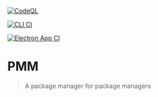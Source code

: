 [![CodeQL][codeql-badge]][codeql-link]

[codeql-badge]: https://github.com/Charlie-Sumorok/PMM/actions/workflows/codeql-analysis.yml/badge.svg
[codeql-link]: https://github.com/Charlie-Sumorok/PMM/actions/workflows/codeql-analysis.yml

[![CLI CI][cli-ci-badge]][cli-ci-link]

[cli-ci-badge]: https://github.com/Charlie-Sumorok/PMM/actions/workflows/CLI-Ci.yml/badge.svg
[cli-ci-link]: https://github.com/Charlie-Sumorok/PMM/actions/workflows/CLI-Ci.yml

[![Electron App CI][electron-app-ci-badge]][electron-app-ci-link]

[electron-app-ci-badge]: https://github.com/Charlie-Sumorok/PMM/actions/workflows/Electron-App-Ci.yml/badge.svg
[electron-app-ci-link]: https://github.com/Charlie-Sumorok/PMM/actions/workflows/Electron-App-Ci.yml

# PMM

> A package manager for package managers
